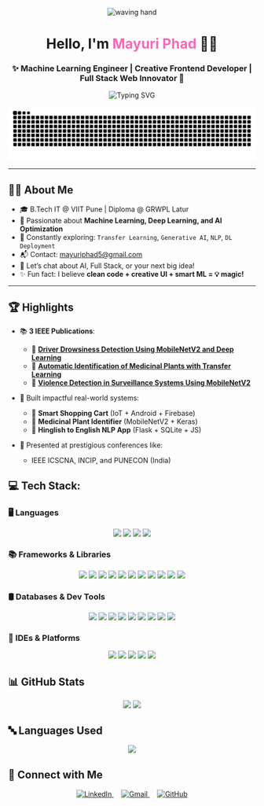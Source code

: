 <p align="center">
  <img src="https://media.giphy.com/media/hvRJCLFzcasrR4ia7z/giphy.gif" width="40" alt="waving hand" />
</p>

<h1 align="center">
  Hello, I'm <span style="color:#f769b7"><strong>Mayuri Phad</strong></span> 👩‍💻
</h1>

<h3 align="center">✨ Machine Learning Engineer | Creative Frontend Developer | Full Stack Web Innovator 🚀</h3>


<p align="center">
  <img src="https://readme-typing-svg.herokuapp.com?font=Fira+Code&size=25&pause=1000&center=true&vCenter=true&color=FF61A6&width=600&lines=Welcome+to+my+profile!;AI+Explorer+%F0%9F%A4%96;Loves+building+cool+ML+Projects+%F0%9F%9A%80;Let's+connect+%F0%9F%91%8B" alt="Typing SVG" />
</p>

<img src="https://raw.githubusercontent.com/mayuriphad/mayuriphad/output/snake.svg" alt="Snake animation, Under maintenance :(" />

---

## 👩‍💻 About Me

- 🎓 B.Tech IT @ VIIT Pune | Diploma @ GRWPL Latur
- 🤖 Passionate about **Machine Learning, Deep Learning, and AI Optimization**
- 🌱 Constantly exploring: `Transfer Learning`, `Generative AI`, `NLP`, `DL Deployment`
- 📬 Contact: [mayuriphad5@gmail.com](mailto:mayuriphad5@gmail.com)
- 💬 Let’s chat about AI, Full Stack, or your next big idea!
- ✨ Fun fact: I believe **clean code + creative UI + smart ML = 💡 magic!**

---


## 🏆 Highlights

- 📚 **3 IEEE Publications**:
  - 🔹 [**Driver Drowsiness Detection Using MobileNetV2 and Deep Learning**](https://ieeexplore.ieee.org/abstract/document/10864200)
  - 🔹 [**Automatic Identification of Medicinal Plants with Transfer Learning**](https://ieeexplore.ieee.org/abstract/document/11020498)
  - 🔹 [**Violence Detection in Surveillance Systems Using MobileNetV2**](https://ieeexplore.ieee.org/abstract/document/10894987)

- 🚀 Built impactful real-world systems:
  - 🛒 **Smart Shopping Cart** (IoT + Android + Firebase)
  - 🌿 **Medicinal Plant Identifier** (MobileNetV2 + Keras)
  - 💬 **Hinglish to English NLP App** (Flask + SQLite + JS)

- 🏅 Presented at prestigious conferences like:
  - IEEE ICSCNA, INCIP, and PUNECON (India)


## 💻 Tech Stack:

### 🖥️ Languages
<p align="center">
  <img src="https://img.shields.io/badge/-Python-3776AB?style=for-the-badge&logo=python&logoColor=white" />
  <img src="https://img.shields.io/badge/-Java-007396?style=for-the-badge&logo=java&logoColor=white" />
  <img src="https://img.shields.io/badge/-C++-00599C?style=for-the-badge&logo=c%2B%2B&logoColor=white" />
  <img src="https://img.shields.io/badge/-JavaScript-F7DF1E?style=for-the-badge&logo=javascript&logoColor=black" />
</p>

### 📚 Frameworks & Libraries
<p align="center">
  <img src="https://img.shields.io/badge/-Next.js-000000?style=for-the-badge&logo=next.js&logoColor=white" />
  <img src="https://img.shields.io/badge/-React.js-61DAFB?style=for-the-badge&logo=react&logoColor=black" />
  <img src="https://img.shields.io/badge/-Node.js-339933?style=for-the-badge&logo=node.js&logoColor=white" />
  <img src="https://img.shields.io/badge/-Express.js-000000?style=for-the-badge&logo=express&logoColor=white" />
  <img src="https://img.shields.io/badge/-TailwindCSS-38B2AC?style=for-the-badge&logo=tailwindcss&logoColor=white" />
  <img src="https://img.shields.io/badge/-TensorFlow-FF6F00?style=for-the-badge&logo=tensorflow&logoColor=white" />
  <img src="https://img.shields.io/badge/-Keras-D00000?style=for-the-badge&logo=keras&logoColor=white" />
  <img src="https://img.shields.io/badge/-PyTorch-EE4C2C?style=for-the-badge&logo=pytorch&logoColor=white" />
  <img src="https://img.shields.io/badge/-OpenCV-5C3EE8?style=for-the-badge&logo=opencv&logoColor=white" />
  <img src="https://img.shields.io/badge/-Flask-000000?style=for-the-badge&logo=flask&logoColor=white" />
  <img src="https://img.shields.io/badge/-Streamlit-FF4B4B?style=for-the-badge&logo=streamlit&logoColor=white" />
</p>

### 🛢️ Databases & Dev Tools
<p align="center">
  <img src="https://img.shields.io/badge/-MySQL-4479A1?style=for-the-badge&logo=mysql&logoColor=white" />
  <img src="https://img.shields.io/badge/-SQLite-003B57?style=for-the-badge&logo=sqlite&logoColor=white" />
  <img src="https://img.shields.io/badge/-MongoDB-47A248?style=for-the-badge&logo=mongodb&logoColor=white" />
  <img src="https://img.shields.io/badge/-Git-F05032?style=for-the-badge&logo=git&logoColor=white" />
  <img src="https://img.shields.io/badge/-Docker-2496ED?style=for-the-badge&logo=docker&logoColor=white" />
  <img src="https://img.shields.io/badge/-GitHub-181717?style=for-the-badge&logo=github&logoColor=white" />
  <img src="https://img.shields.io/badge/-Render-46E3B7?style=for-the-badge&logo=render&logoColor=black" />
  <img src="https://img.shields.io/badge/-Netlify-00C7B7?style=for-the-badge&logo=netlify&logoColor=white" />
  <img src="https://img.shields.io/badge/-Vercel-000000?style=for-the-badge&logo=vercel&logoColor=white" />
</p>

### 🧰 IDEs & Platforms
<p align="center">
  <img src="https://img.shields.io/badge/-VS%20Code-007ACC?style=for-the-badge&logo=visual-studio-code&logoColor=white" />
  <img src="https://img.shields.io/badge/-PyCharm-000000?style=for-the-badge&logo=pycharm&logoColor=white" />
  <img src="https://img.shields.io/badge/-Jupyter-F37626?style=for-the-badge&logo=jupyter&logoColor=white" />
  <img src="https://img.shields.io/badge/-Android%20Studio-3DDC84?style=for-the-badge&logo=android-studio&logoColor=white" />
  <img src="https://img.shields.io/badge/-Postman-FF6C37?style=for-the-badge&logo=postman&logoColor=white" />
</p>


## 📊 GitHub Stats

<p align="center">
  <!-- GitHub Stats -->
  <img width="48%" src="https://github-readme-stats.vercel.app/api?username=mayuriphad&show_icons=true&theme=tokyonight&hide_title=true&hide_border=true" />

  <!-- Fixed Streak Stats (official backup) -->
  <img width="48%" src="https://github-readme-streak-stats.herokuapp.com/?user=mayuriphad&theme=tokyonight&hide_border=true&hide_title=true" />
</p>

## 🔤 Languages Used

<p align="center">
  <img src="https://github-readme-stats.vercel.app/api/top-langs/?username=mayuriphad&layout=compact&theme=tokyonight&langs_count=10" />
</p>

## 💬 Connect with Me

<p align="center">
  <a href="https://www.linkedin.com/in/mayuriphad/" target="_blank">
    <img src="https://img.icons8.com/clouds/100/linkedin.png" alt="LinkedIn" height="48"/>
  </a>
  &nbsp;&nbsp;&nbsp;
  <a href="mailto:mayuriphad5@gmail.com" target="_blank">
    <img src="https://img.icons8.com/clouds/100/gmail-new.png" alt="Gmail" height="48"/>
  </a>
  &nbsp;&nbsp;&nbsp;
  <a href="https://github.com/mayuriphad" target="_blank">
    <img src="https://img.icons8.com/clouds/100/github.png" alt="GitHub" height="48"/>
  </a>
</p>


